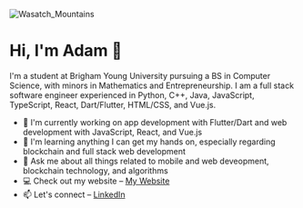 ![Wasatch_Mountains](https://user-images.githubusercontent.com/67769113/164125409-a9b4a43c-525b-483c-8daf-636ad3f793ff.jpeg)

# Hi, I'm Adam 👋

I'm a student at Brigham Young University pursuing a BS in Computer Science, with minors in Mathematics and Entrepreneurship. I am a full stack software engineer experienced in Python, C++, Java, JavaScript, TypeScript, React, Dart/Flutter, HTML/CSS, and Vue.js.

- 🔭 I'm currently working on app development with Flutter/Dart and web development with JavaScript, React, and Vue.js
- 🌱 I'm learning anything I can get my hands on, especially regarding blockchain and full stack web development
- 💬 Ask me about all things related to mobile and web deveopment, blockchain technology, and algorithms
- 💻 Check out my website – [My Website](https://adamrounsville.me/)
- 📫 Let's connect – [LinkedIn](https://www.linkedin.com/in/adam-rounsville/)
